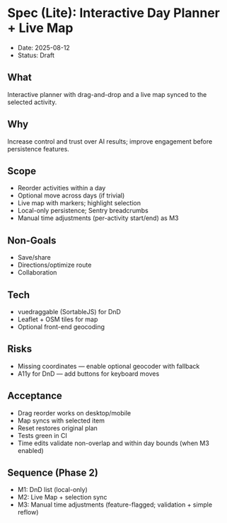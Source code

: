 # Spec (Lite): Interactive Day Planner + Live Map

- Date: 2025-08-12
- Status: Draft

## What
Interactive planner with drag-and-drop and a live map synced to the selected activity.

## Why
Increase control and trust over AI results; improve engagement before persistence features.

## Scope
- Reorder activities within a day
- Optional move across days (if trivial)
- Live map with markers; highlight selection
- Local-only persistence; Sentry breadcrumbs
 - Manual time adjustments (per-activity start/end) as M3

## Non-Goals
- Save/share
- Directions/optimize route
- Collaboration

## Tech
- vuedraggable (SortableJS) for DnD
- Leaflet + OSM tiles for map
- Optional front-end geocoding

## Risks
- Missing coordinates — enable optional geocoder with fallback
- A11y for DnD — add buttons for keyboard moves

## Acceptance
- Drag reorder works on desktop/mobile
- Map syncs with selected item
- Reset restores original plan
- Tests green in CI
 - Time edits validate non-overlap and within day bounds (when M3 enabled)

## Sequence (Phase 2)
- M1: DnD list (local-only)
- M2: Live Map + selection sync
- M3: Manual time adjustments (feature-flagged; validation + simple reflow)
